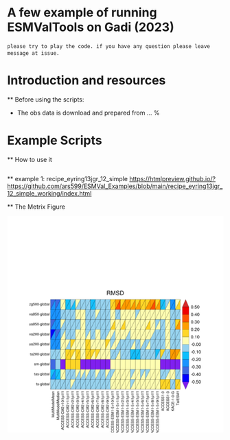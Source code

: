 # A few example of running ESMValTools on Gadi (2023)

```
please try to play the code. if you have any question please leave message at issue.
```

# Introduction and resources

** Before using the scripts: 

* The obs data is download and prepared from ...
% 





# Example Scripts
** How to use it
 
```

```

** example 1: recipe_eyring13jgr_12_simple
https://htmlpreview.github.io/?https://github.com/ars599/ESMVal_Examples/blob/main/recipe_eyring13jgr_12_simple_working/index.html




** The Metrix Figure

![](https://github.com/ars599/ESMVal_Examples/blob/main/recipe_perfmetrics_CMIP56_simple_v3_working/plots/collect/RMSD/ts-global_to_zg500-global_RMSD.png)

